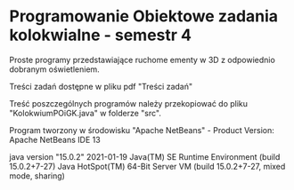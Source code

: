 # Programowanie Obiektowe zadania kolokwialne - semestr 4 

Proste programy przedstawiające ruchome ementy w 3D z odpowiednio dobranym oświetleniem.

Treści zadań dostępne w pliku pdf "Treści zadań"

Treść poszczególnych programów należy przekopiować do pliku "KolokwiumPOiGK.java" w folderze "src".

Program tworzony w środowisku "Apache NetBeans" - Product Version: Apache NetBeans IDE 13

java version "15.0.2" 2021-01-19
Java(TM) SE Runtime Environment (build 15.0.2+7-27)
Java HotSpot(TM) 64-Bit Server VM (build 15.0.2+7-27, mixed mode, sharing)
